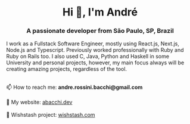 <h1 align="center">Hi 👋, I'm André</h1>
<h3 align="center">A passionate developer from São Paulo, SP, Brazil</h3>

I work as a Fullstack Software Engineer, mostly using React.js, Next.js, Node.js and Typescript. Previously worked professionally with Ruby and Ruby on Rails too. I also used C, Java, Python and Haskell in some University and personal projects, however, my main focus always will be creating amazing projects, regardless of the tool.

<br/>
📫 How to reach me: <strong>andre.rossini.bacchi@gmail.com</strong>
<br/>
<br/>
🔗 My website: <a target="_blank" href="https://www.abacchi.dev">abacchi.dev</a>
<br/>
<br/>
🔗 Wishstash project: <a target="_blank" href="https://www.wishstash.com">wishstash.com</a>
<br/>
